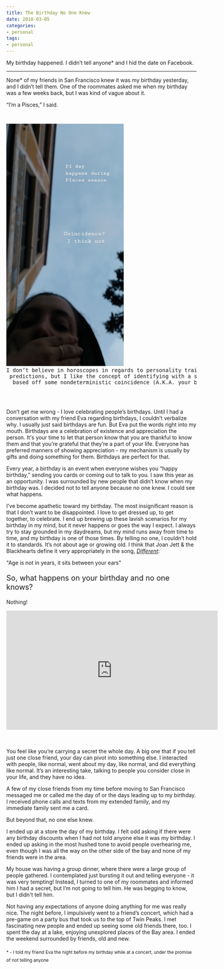 ```yaml
---
title: The Birthday No One Knew
date: 2018-03-05
categories:
- personal
tags:
- personal
---
```


My birthday happened. I didn’t tell anyone* and I hid the date on Facebook. 

---

None* of my friends in San Francisco knew it was my birthday yesterday, and I didn’t tell them. One of the roommates asked me when my birthday was a few weeks back, but I was kind of vague about it. 

“I’m a Pisces,” I said.


<pre style="margin:0; padding-top:2em;">
<img class="centered" src="/assets/images/posts/2018-3-pisces.jpg" style="height:640px;" alt="[Pisces and Pi day]"/> <center>I don’t believe in horoscopes in regards to personality traits and
 predictions, but I like the concept of identifying with a star constellation
  based off some nondeterministic coincidence (A.K.A. your birthday)</center>
</pre>
<p style="margin-bottom:0;"><br/></p>
 

Don’t get me wrong - I love celebrating people’s birthdays. Until I had a conversation with my friend Eva regarding birthdays, I couldn’t verbalize why. I usually just said birthdays are fun. But Eva put the words right into my mouth. Birthdays are a celebration of existence and appreciation the person. It's your time to let that person know that you are thankful to know them and that you’re grateful that they’re a part of your life. Everyone has preferred manners of showing appreciation - my mechanism is usually by gifts and doing something for them. Birthdays are perfect for that.

Every year, a birthday is an event when everyone wishes you “happy birthday,” sending you cards or coming out to talk to you. I saw this year as an opportunity. I was surrounded by new people that didn’t know when my birthday was. I decided not to tell anyone because no one knew. I could see what happens. 

I’ve become apathetic toward my birthday. The most insignificant reason is that I don’t want to be disappointed. I love to get dressed up, to get together, to celebrate. I end up brewing up these lavish scenarios for my birthday in my mind, but it never happens or goes the way I expect. I always try to stay grounded in my daydreams, but my mind runs away from time to time, and my birthday is one of those times. By telling no one, I couldn’t hold it to standards. It’s not about age or growing old. I think that Joan Jett & the Blackhearts define it very appropriately in the song, *[Different](https://www.youtube.com/watch?v=jAJKiAzYBkE)*:

"Age is not in years, it sits between your ears" 

<p style="font-size: 1.4em;">So, what happens on your birthday and no one knows?</p>

Nothing!

<center>
<iframe width="560" height="315" src="https://www.youtube-nocookie.com/embed/q5FC6E5Gh4E" frameborder="0" allow="autoplay; encrypted-media" allowfullscreen></iframe></center>

<p style="margin-bottom:0;"><br/></p>

You feel like you’re carrying a secret the whole day. A big one that if you tell just one close friend, your day can pivot into something else. I interacted with people, like normal, went about my day, like normal, and did everything like normal. It’s an interesting take, talking to people you consider close in your life, and they have no idea. 

A few of my close friends from my time before moving to San Francisco messaged me or called me the day of or the days leading up to my birthday. I received phone calls and texts from my extended family, and my immediate family sent me a card. 

But beyond that, no one else knew.

I ended up at a store the day of my birthday. I felt odd asking if there were any birthday discounts when I had not told anyone else it was my birthday. I ended up asking in the most hushed tone to avoid people overhearing me, even though I was all the way on the other side of the bay and none of my friends were in the area. 

My house was having a group dinner, where there were a large group of people gathered. I contemplated just bursting it out and telling everyone - it was very tempting! Instead, I turned to one of my roommates and informed him I had a secret, but I’m not going to tell him. He was begging to know, but I didn't tell him.  

Not having any expectations of anyone doing anything for me was really nice. The night before, I impulsively went to a friend’s concert, which had a pre-game on a party bus that took us to the top of Twin Peaks. I met fascinating new people and ended up seeing some old friends there, too. I spent the day at a lake, enjoying unexplored places of the Bay area. I ended the weekend surrounded by friends, old and new.  

<sub>* - I told my friend Eva the night before my birthday while at a concert, under the promise of not telling anyone</sub>

